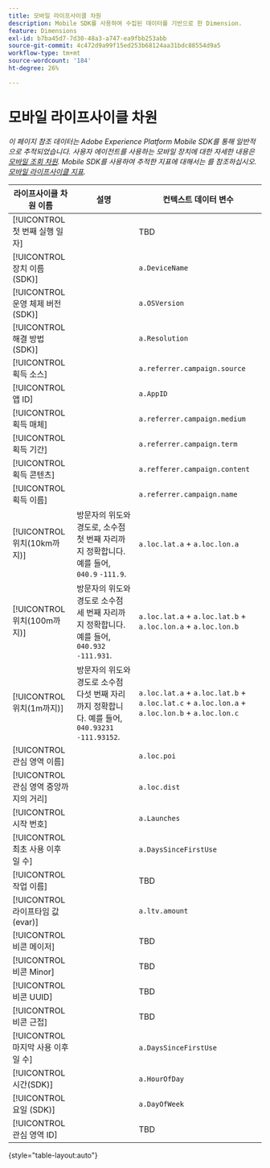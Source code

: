```yaml
---
title: 모바일 라이프사이클 차원
description: Mobile SDK를 사용하여 수집된 데이터를 기반으로 한 Dimension.
feature: Dimensions
exl-id: b7ba45d7-7d30-48a3-a747-ea9fbb253abb
source-git-commit: 4c472d9a99f15ed253b68124aa31bdc88554d9a5
workflow-type: tm+mt
source-wordcount: '184'
ht-degree: 26%

---
```


# 모바일 라이프사이클 차원

*이 페이지 참조 데이터는 Adobe Experience Platform Mobile SDK를 통해 일반적으로 추적되었습니다. 사용자 에이전트를 사용하는 모바일 장치에 대한 자세한 내용은 [모바일 조회 차원](mobile-dimensions.md). Mobile SDK를 사용하여 추적한 지표에 대해서는 를 참조하십시오. [모바일 라이프사이클 지표](../metrics/lifecycle-metrics.md).*

| 라이프사이클 차원 이름 | 설명 | 컨텍스트 데이터 변수 |
| --- | --- | --- |
| [!UICONTROL 첫 번째 실행 일자] | | TBD |
| [!UICONTROL 장치 이름(SDK)] | | `a.DeviceName` |
| [!UICONTROL 운영 체제 버전(SDK)] | | `a.OSVersion` |
| [!UICONTROL 해결 방법(SDK)] | | `a.Resolution` |
| [!UICONTROL 획득 소스] | | `a.referrer.campaign.source` |
| [!UICONTROL 앱 ID] | | `a.AppID` |
| [!UICONTROL 획득 매체] | | `a.referrer.campaign.medium` |
| [!UICONTROL 획득 기간] | | `a.referrer.campaign.term` |
| [!UICONTROL 획득 콘텐츠] | | `a.refferer.campaign.content` |
| [!UICONTROL 획득 이름] | | `a.referrer.campaign.name` |
| [!UICONTROL 위치(10km까지)] | 방문자의 위도와 경도로, 소수점 첫 번째 자리까지 정확합니다. 예를 들어, `040.9` `-111.9`. | `a.loc.lat.a` + `a.loc.lon.a` |
| [!UICONTROL 위치(100m까지)] | 방문자의 위도와 경도로 소수점 세 번째 자리까지 정확합니다. 예를 들어, `040.932` `-111.931`. | `a.loc.lat.a` + `a.loc.lat.b` + `a.loc.lon.a` + `a.loc.lon.b` |
| [!UICONTROL 위치(1m까지)] | 방문자의 위도와 경도로 소수점 다섯 번째 자리까지 정확합니다. 예를 들어, `040.93231` `-111.93152`. | `a.loc.lat.a` + `a.loc.lat.b` + `a.loc.lat.c` + `a.loc.lon.a` + `a.loc.lon.b` + `a.loc.lon.c` |
| [!UICONTROL 관심 영역 이름] | | `a.loc.poi` |
| [!UICONTROL 관심 영역 중앙까지의 거리] | | `a.loc.dist` |
| [!UICONTROL 시작 번호] | | `a.Launches` |
| [!UICONTROL 최초 사용 이후 일 수] | | `a.DaysSinceFirstUse` |
| [!UICONTROL 작업 이름] | | TBD |
| [!UICONTROL 라이프타임 값(evar)] | | `a.ltv.amount` |
| [!UICONTROL 비콘 메이저] | | TBD |
| [!UICONTROL 비콘 Minor] | | TBD |
| [!UICONTROL 비콘 UUID] | | TBD |
| [!UICONTROL 비콘 근접] | | TBD |
| [!UICONTROL 마지막 사용 이후 일 수] | | `a.DaysSinceFirstUse` |
| [!UICONTROL 시간(SDK)] | | `a.HourOfDay` |
| [!UICONTROL 요일 (SDK)] | | `a.DayOfWeek` |
| [!UICONTROL 관심 영역 ID] | | TBD |

{style="table-layout:auto"}

<!-- Missing: Install Date -->
